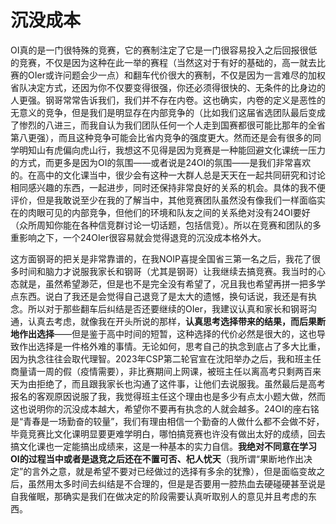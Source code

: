 # 沉没成本
OI真的是一门很特殊的竞赛，它的赛制注定了它是一门很容易投入之后回报很低的竞赛，不仅是因为这种在此一举的赛程（当然这对于有好的基础的，高一就去比赛的OIer或许问题会少一点）和翻车代价很大的赛制，不仅是因为一言难尽的加权省队决定方式，还因为你不仅要变得很强，你还必须得很快的、无条件的比身边的人更强。钢哥常常告诉我们，我们并不存在内卷。这也确实，内卷的定义是恶性的无意义的竞争，但是我们是明显存在内部竞争的（比如我们这届省选团队最后变成了惨烈的八进三，而我自认为我们团队任何一个人走到国赛都很可能比那年的全省第八更强），而且这种竞争可能会比省内竞争的强度更大。然而还是会有很多的同学明知山有虎偏向虎山行，我想这不见得是因为竞赛是一种能回避文化课统一压力的方式，而更多是因为OI的氛围——或者说是24OI的氛围——是我们非常喜欢的。在高中的文化课当中，很少会有这种一大群人总是天天在一起共同研究和讨论相同感兴趣的东西，一起进步，同时还保持非常良好的关系的机会。具体的我不便评价，但是我敢说至少在我的了解当中，其他竞赛团队虽然没有像我们一样面临实在的肉眼可见的内部竞争，但他们的环境和队友之间的关系绝对没有24OI要好（众所周知你能在各种信竞群讨论一切话题，包括信竞）。所以在竞赛和团队的多重影响之下，一个24OIer很容易就会觉得退竞的沉没成本格外大。

这方面钢哥的把关是非常靠谱的，在我NOIP喜提全国省三第一名之后，我花了很多时间和脑力才说服我家长和钢哥（尤其是钢哥）让我继续去搞竞赛。我当时的心态就是，虽然希望渺茫，但是也不是完全没有希望了，况且我也希望再拼一把多学点东西。说白了我还是会觉得自己退竞了是太大的遗憾，换句话说，我还是有执念。所以对于那些翻车后纠结是否还要继续的OIer，我建议认真和家长和钢哥沟通，认真去考虑，就像我在开头所说的那样，**认真思考选择带来的结果，而后果断地作出选择**——但是鉴于高中时间的短暂，这种选择的代价必然是很大的，这也导致作出选择是一件格外难的事情。无论如何，思考自己的执念到底占了多大比重，因为执念往往会取代理智。2023年CSP第二轮官宣在沈阳举办之后，我和班主任商量请一周的假（疫情需要），非比赛期间上网课，被班主任以离高考只剩两百来天为由拒绝了，而且跟我家长也沟通了这件事，让他们去说服我。虽然最后是高考报名的客观原因说服了我，我觉得班主任这个理由也是多少有点太小题大做，然而这也说明你的沉没成本越大，希望你不要再有执念的人就会越多。24OI的座右铭是“青春是一场勤奋的较量”，我们有理由相信一个勤奋的人做什么都不会做不好，毕竟竞赛比文化课明显要更难学明白，哪怕搞竞赛也许没有做出太好的成绩，回去搞文化课也一定能搞出成绩来，这是一种基本的实力自信。**我绝对不同意在学习OI的过程当中或者是退竞之后还在不置可否、杞人忧天**（我所谓“果断地作出决定”的言外之意，就是希望不要对已经做过的选择有多余的犹豫），但是面临变故之后，虽然用太多时间去纠结是不合理的，但是是否要用一腔热血去硬碰硬甚至说是自我催眠，那确实是我们在做决定的阶段需要认真听取别人的意见并且考虑的东西。
